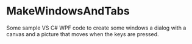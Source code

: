 # MakeWindowsAndTabs
Some sample VS C# WPF code to create some windows a dialog with a canvas and a picture that moves when the keys are pressed.
